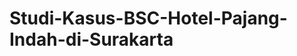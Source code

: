 # Studi-Kasus-BSC-Hotel-Pajang-Indah-di-Surakarta

<object data="/Study_Case_Hotel_Pajang.pdf" type="application/pdf" width="100%">
</object>
